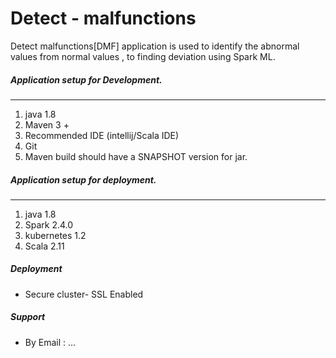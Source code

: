# Detect - malfunctions

Detect malfunctions[DMF] application is used to identify the abnormal values from normal values , to finding deviation using Spark ML. 

##### Application setup for Development.

---

1. java 1.8
2. Maven 3 +
3. Recommended IDE (intellij/Scala IDE)
4. Git
5. Maven build should have a SNAPSHOT version for jar.



##### Application setup for deployment.

---

1. java 1.8
2. Spark 2.4.0
3. kubernetes 1.2
4. Scala 2.11

##### Deployment
-  Secure cluster- SSL Enabled

##### Support

- By Email : ...